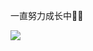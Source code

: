一直努力成长中🧑‍💻

![](https://github-readme-stats.vercel.app/api?username=D-xuanmo&show_icons=true&theme=radical)
